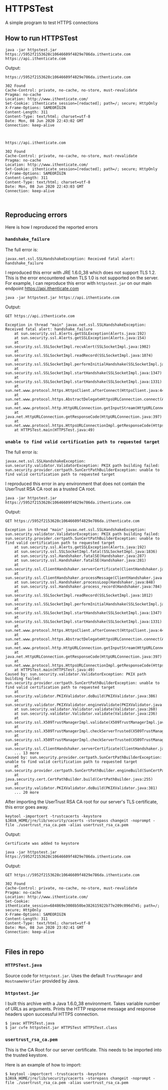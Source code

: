 # HTTPSTest

A simple program to test HTTPS connections

## How to run HTTPSTest

`java -jar httpstest.jar https://5952f2153628c10646609f4829e786da.ithenticate.com https://api.ithenticate.com`

Output:

```text
https://5952f2153628c10646609f4829e786da.ithenticate.com

302 Found
Cache-Control: private, no-cache, no-store, must-revalidate
Pragma: no-cache
Location: http://www.ithenticate.com/
Set-Cookie: ithenticate_session=[redacted]; path=/; secure; HttpOnly
X-Frame-Options: SAMEORIGIN
Content-Length: 311
Content-Type: text/html; charset=utf-8
Date: Mon, 08 Jun 2020 22:43:02 GMT
Connection: keep-alive



https://api.ithenticate.com

302 Found
Cache-Control: private, no-cache, no-store, must-revalidate
Pragma: no-cache
Location: http://www.ithenticate.com/
Set-Cookie: ithenticate_session=[redacted]; path=/; secure; HttpOnly
X-Frame-Options: SAMEORIGIN
Content-Length: 311
Content-Type: text/html; charset=utf-8
Date: Mon, 08 Jun 2020 22:43:03 GMT
Connection: keep-alive



```

## Reproducing errors

Here is how I reproduced the reported errors

### `handshake_failure`

The full error is:

```text
javax.net.ssl.SSLHandshakeException: Received fatal alert: handshake_failure
```

I reproduced this error with JRE 1.6.0_38 which does not support TLS 1.2. This is the error encountered when TLS 1.0 is not supported on the server. For example, I can reproduce this error with `httpstest.jar` on our main endpoint https://api.ithenticate.com

`java -jar httpstest.jar https://api.ithenticate.com`

Output:

```text
GET https://api.ithenticate.com

Exception in thread "main" javax.net.ssl.SSLHandshakeException: Received fatal alert: handshake_failure
	at sun.security.ssl.Alerts.getSSLException(Alerts.java:192)
	at sun.security.ssl.Alerts.getSSLException(Alerts.java:154)
	at sun.security.ssl.SSLSocketImpl.recvAlert(SSLSocketImpl.java:1902)
	at sun.security.ssl.SSLSocketImpl.readRecord(SSLSocketImpl.java:1074)
	at sun.security.ssl.SSLSocketImpl.performInitialHandshake(SSLSocketImpl.java:1320)
	at sun.security.ssl.SSLSocketImpl.startHandshake(SSLSocketImpl.java:1347)
	at sun.security.ssl.SSLSocketImpl.startHandshake(SSLSocketImpl.java:1331)
	at sun.net.www.protocol.https.HttpsClient.afterConnect(HttpsClient.java:440)
	at sun.net.www.protocol.https.AbstractDelegateHttpsURLConnection.connect(AbstractDelegateHttpsURLConnection.java:185)
	at sun.net.www.protocol.http.HttpURLConnection.getInputStream(HttpURLConnection.java:1227)
	at java.net.HttpURLConnection.getResponseCode(HttpURLConnection.java:397)
	at sun.net.www.protocol.https.HttpsURLConnectionImpl.getResponseCode(HttpsURLConnectionImpl.java:338)
	at HTTPSTest.main(HTTPSTest.java:49)
```

### `unable to find valid certification path to requested target`

The full error is:

```text
javax.net.ssl.SSLHandshakeException: sun.security.validator.ValidatorException: PKIX path building failed: sun.security.provider.certpath.SunCertPathBuilderException: unable to find valid certification path to requested target
```

I reproduced this error in any environment that does not contain the UserTrust RSA CA root as a trusted CA root.

`java -jar httpstest.jar https://5952f2153628c10646609f4829e786da.ithenticate.com`

Output:

```
GET https://5952f2153628c10646609f4829e786da.ithenticate.com

Exception in thread "main" javax.net.ssl.SSLHandshakeException: sun.security.validator.ValidatorException: PKIX path building failed: sun.security.provider.certpath.SunCertPathBuilderException: unable to find valid certification path to requested target
	at sun.security.ssl.Alerts.getSSLException(Alerts.java:192)
	at sun.security.ssl.SSLSocketImpl.fatal(SSLSocketImpl.java:1836)
	at sun.security.ssl.Handshaker.fatalSE(Handshaker.java:287)
	at sun.security.ssl.Handshaker.fatalSE(Handshaker.java:281)
	at sun.security.ssl.ClientHandshaker.serverCertificate(ClientHandshaker.java:1279)
	at sun.security.ssl.ClientHandshaker.processMessage(ClientHandshaker.java:202)
	at sun.security.ssl.Handshaker.processLoop(Handshaker.java:848)
	at sun.security.ssl.Handshaker.process_record(Handshaker.java:784)
	at sun.security.ssl.SSLSocketImpl.readRecord(SSLSocketImpl.java:1012)
	at sun.security.ssl.SSLSocketImpl.performInitialHandshake(SSLSocketImpl.java:1320)
	at sun.security.ssl.SSLSocketImpl.startHandshake(SSLSocketImpl.java:1347)
	at sun.security.ssl.SSLSocketImpl.startHandshake(SSLSocketImpl.java:1331)
	at sun.net.www.protocol.https.HttpsClient.afterConnect(HttpsClient.java:440)
	at sun.net.www.protocol.https.AbstractDelegateHttpsURLConnection.connect(AbstractDelegateHttpsURLConnection.java:185)
	at sun.net.www.protocol.http.HttpURLConnection.getInputStream(HttpURLConnection.java:1227)
	at java.net.HttpURLConnection.getResponseCode(HttpURLConnection.java:397)
	at sun.net.www.protocol.https.HttpsURLConnectionImpl.getResponseCode(HttpsURLConnectionImpl.java:338)
	at HTTPSTest.main(HTTPSTest.java:49)
Caused by: sun.security.validator.ValidatorException: PKIX path building failed: sun.security.provider.certpath.SunCertPathBuilderException: unable to find valid certification path to requested target
	at sun.security.validator.PKIXValidator.doBuild(PKIXValidator.java:386)
	at sun.security.validator.PKIXValidator.engineValidate(PKIXValidator.java:293)
	at sun.security.validator.Validator.validate(Validator.java:260)
	at sun.security.validator.Validator.validate(Validator.java:236)
	at sun.security.ssl.X509TrustManagerImpl.validate(X509TrustManagerImpl.java:147)
	at sun.security.ssl.X509TrustManagerImpl.checkServerTrusted(X509TrustManagerImpl.java:230)
	at sun.security.ssl.X509TrustManagerImpl.checkServerTrusted(X509TrustManagerImpl.java:270)
	at sun.security.ssl.ClientHandshaker.serverCertificate(ClientHandshaker.java:1258)
	... 13 more
Caused by: sun.security.provider.certpath.SunCertPathBuilderException: unable to find valid certification path to requested target
	at sun.security.provider.certpath.SunCertPathBuilder.engineBuild(SunCertPathBuilder.java:197)
	at java.security.cert.CertPathBuilder.build(CertPathBuilder.java:255)
	at sun.security.validator.PKIXValidator.doBuild(PKIXValidator.java:381)
	... 20 more
```

After importing the UserTrust RSA CA root for our server's TLS certificate, this error goes away.

`keytool -importcert -trustcacerts -keystore $JAVA_HOME/jre/lib/security/cacerts -storepass changeit -noprompt -file ./usertrust_rsa_ca.pem -alias usertrust_rsa_ca.pem`

Output:

```
Certificate was added to keystore
```

`java -jar httpstest.jar https://5952f2153628c10646609f4829e786da.ithenticate.com`

Output:

```
GET https://5952f2153628c10646609f4829e786da.ithenticate.com

302 Found
Cache-Control: private, no-cache, no-store, must-revalidate
Pragma: no-cache
Location: http://www.ithenticate.com/
Set-Cookie: ithenticate_session=684869e3008b50be382615922b77e209c096d745; path=/; secure; HttpOnly
X-Frame-Options: SAMEORIGIN
Content-Length: 311
Content-Type: text/html; charset=utf-8
Date: Mon, 08 Jun 2020 23:02:41 GMT
Connection: keep-alive


```

## Files in repo

### `HTTPSTest.java`

Source code for `httpstest.jar`. Uses the default `TrustManager` and `HostnameVerifier` provided by Java.

### `httpstest.jar`

I built this archive with a Java 1.6.0_38 environment. Takes variable number of URLs as arguments. Prints the HTTP response message and response headers upon successful HTTPS connection.

```
$ javac HTTPSTest.java
$ jar cvfe httpstest.jar HTTPSTest HTTPSTest.class
```

### `usertrust_rsa_ca.pem`

This is the CA Root for our server certificate. This needs to be imported into the trusted keystore.

Here is an example of how to import:

```
$ keytool -importcert -trustcacerts -keystore $JAVA_HOME/jre/lib/security/cacerts -storepass changeit -noprompt -file ./usertrust_rsa_ca.pem -alias usertrust_rsa_ca.pem
```
